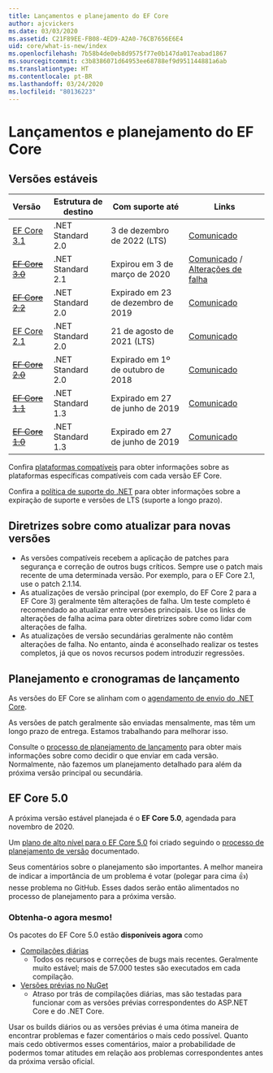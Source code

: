 ```yaml
---
title: Lançamentos e planejamento do EF Core
author: ajcvickers
ms.date: 03/03/2020
ms.assetid: C21F89EE-FB08-4ED9-A2A0-76CB7656E6E4
uid: core/what-is-new/index
ms.openlocfilehash: 7b58b4de0eb8d9575f77e0b147da017eabad1867
ms.sourcegitcommit: c3b8386071d64953ee68788ef9d951144881a6ab
ms.translationtype: HT
ms.contentlocale: pt-BR
ms.lasthandoff: 03/24/2020
ms.locfileid: "80136223"
---
```

# <a name="ef-core-releases-and-planning"></a>Lançamentos e planejamento do EF Core

## <a name="stable-releases"></a>Versões estáveis

| Versão | Estrutura de destino | Com suporte até | Links
|:--------|------------------|-----------------|------
| [EF Core 3.1](https://www.nuget.org/packages/Microsoft.EntityFrameworkCore/3.1.2) | .NET Standard 2.0 | 3 de dezembro de 2022 (LTS) | [Comunicado](https://devblogs.microsoft.com/dotnet/announcing-entity-framework-core-3-1-and-entity-framework-6-4/)
| ~~[EF Core 3.0](https://www.nuget.org/packages/Microsoft.EntityFrameworkCore/3.0.3)~~ | .NET Standard 2.1 | Expirou em 3 de março de 2020 | [Comunicado](https://devblogs.microsoft.com/dotnet/announcing-ef-core-3-0-and-ef-6-3-general-availability/) / [Alterações de falha](ef-core-3.0/breaking-changes.md)
| ~~[EF Core 2.2](https://www.nuget.org/packages/Microsoft.EntityFrameworkCore/2.2.6)~~ | .NET Standard 2.0 | Expirado em 23 de dezembro de 2019 | [Comunicado](https://devblogs.microsoft.com/dotnet/announcing-entity-framework-core-2-2/)
| [EF Core 2.1](https://www.nuget.org/packages/Microsoft.EntityFrameworkCore/2.1.14) | .NET Standard 2.0 | 21 de agosto de 2021 (LTS) | [Comunicado](https://devblogs.microsoft.com/dotnet/announcing-entity-framework-core-2-1/)
| ~~[EF Core 2.0](https://www.nuget.org/packages/Microsoft.EntityFrameworkCore/2.0.3)~~ | .NET Standard 2.0 | Expirado em 1º de outubro de 2018 | [Comunicado](https://devblogs.microsoft.com/dotnet/announcing-entity-framework-core-2-0/)
| ~~[EF Core 1.1](https://www.nuget.org/packages/Microsoft.EntityFrameworkCore/1.1.6)~~ | .NET Standard 1.3 | Expirado em 27 de junho de 2019 | [Comunicado](https://devblogs.microsoft.com/dotnet/announcing-entity-framework-core-1-1/)
| ~~[EF Core 1.0](https://www.nuget.org/packages/Microsoft.EntityFrameworkCore/1.0.6)~~ | .NET Standard 1.3 | Expirado em 27 de junho de 2019 | [Comunicado](https://devblogs.microsoft.com/dotnet/entity-framework-core-1-0-0-available/)

Confira [plataformas compatíveis](../platforms/index.md) para obter informações sobre as plataformas específicas compatíveis com cada versão EF Core.

Confira a [política de suporte do .NET](https://dotnet.microsoft.com/platform/support/policy/dotnet-core) para obter informações sobre a expiração de suporte e versões de LTS (suporte a longo prazo).

## <a name="guidance-on-updating-to-new-releases"></a>Diretrizes sobre como atualizar para novas versões

* As versões compatíveis recebem a aplicação de patches para segurança e correção de outros bugs críticos. Sempre use o patch mais recente de uma determinada versão. Por exemplo, para o EF Core 2.1, use o patch 2.1.14.
* As atualizações de versão principal (por exemplo, do EF Core 2 para a EF Core 3) geralmente têm alterações de falha. Um teste completo é recomendado ao atualizar entre versões principais. Use os links de alterações de falha acima para obter diretrizes sobre como lidar com alterações de falha.
* As atualizações de versão secundárias geralmente não contêm alterações de falha. No entanto, ainda é aconselhado realizar os testes completos, já que os novos recursos podem introduzir regressões.

## <a name="release-planning-and-schedules"></a>Planejamento e cronogramas de lançamento

As versões do EF Core se alinham com o [agendamento de envio do .NET Core](https://github.com/dotnet/core/blob/master/roadmap.md).

As versões de patch geralmente são enviadas mensalmente, mas têm um longo prazo de entrega.
Estamos trabalhando para melhorar isso.

Consulte o [processo de planejamento de lançamento](release-planning.md) para obter mais informações sobre como decidir o que enviar em cada versão.
Normalmente, não fazemos um planejamento detalhado para além da próxima versão principal ou secundária.

## <a name="ef-core-50"></a>EF Core 5.0

A próxima versão estável planejada é o **EF Core 5.0**, agendada para novembro de 2020.

Um [plano de alto nível para o EF Core 5.0](ef-core-5.0/plan.md) foi criado seguindo o [processo de planejamento de versão](release-planning.md) documentado.

Seus comentários sobre o planejamento são importantes.
A melhor maneira de indicar a importância de um problema é votar (polegar para cima 👍) nesse problema no GitHub.
Esses dados serão então alimentados no processo de planejamento para a próxima versão.

### <a name="get-it-now"></a>Obtenha-o agora mesmo!

Os pacotes do EF Core 5.0 estão **disponíveis agora** como

* [Compilações diárias](https://github.com/dotnet/aspnetcore/blob/master/docs/DailyBuilds.md)
  * Todos os recursos e correções de bugs mais recentes. Geralmente muito estável; mais de 57.000 testes são executados em cada compilação.
* [Versões prévias no NuGet](https://www.nuget.org/packages/Microsoft.EntityFrameworkCore)
  * Atraso por trás de compilações diárias, mas são testadas para funcionar com as versões prévias correspondentes do ASP.NET Core e do .NET Core.

Usar os builds diários ou as versões prévias é uma ótima maneira de encontrar problemas e fazer comentários o mais cedo possível.
Quanto mais cedo obtivermos esses comentários, maior a probabilidade de podermos tomar atitudes em relação aos problemas correspondentes antes da próxima versão oficial.
